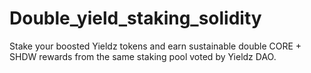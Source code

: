 # Double_yield_staking_solidity

Stake your boosted Yieldz tokens and earn sustainable double CORE + SHDW rewards from the same staking pool voted by Yieldz DAO.
